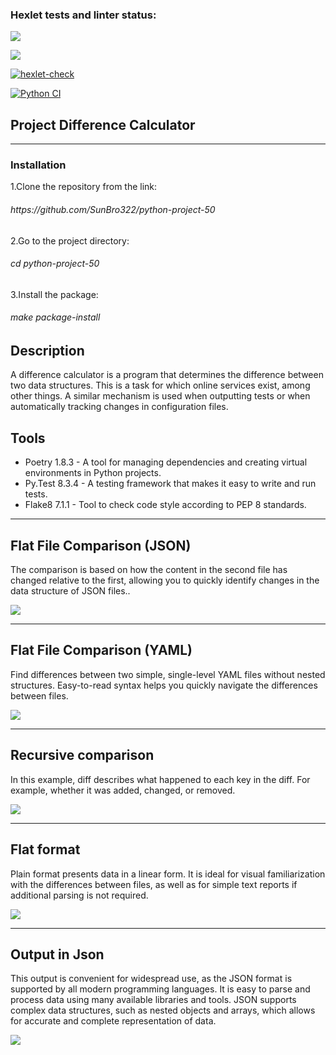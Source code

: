 <h3>Hexlet tests and linter status:</h3>
<a href="https://codeclimate.com/github/SunBro322/python-project-50/maintainability"><img src="https://api.codeclimate.com/v1/badges/75a3f96591315ab559b8/maintainability" /></a>

<a href="https://codeclimate.com/github/SunBro322/python-project-50/test_coverage"><img src="https://api.codeclimate.com/v1/badges/75a3f96591315ab559b8/test_coverage" /></a>

[![hexlet-check](https://github.com/SunBro322/python-project-50/actions/workflows/hexlet-check.yml/badge.svg)](https://github.com/SunBro322/python-project-50/actions/workflows/hexlet-check.yml)

[![Python CI](https://github.com/SunBro322/python-project-50/actions/workflows/pyci.yml/badge.svg)](https://github.com/SunBro322/python-project-50/actions/workflows/pyci.yml)


<h2>Project Difference Calculator</h2>
<hr>

<h3>Installation</h3>

<dl>
	<dt>1.Clone the repository from the link:
	<h6>https://github.com/SunBro322/python-project-50</h6>
	</dt>
	<dt>
		2.Go to the project directory:
		<h6>cd python-project-50</h6>
	</dt>
	<dt>
		3.Install the package:
		<h6>make package-install</h6>
	</dt>
</dl>



<h2>Description</h2>
A difference calculator is a program that determines the difference between two data structures. This is a task for which online services exist, among other things. A similar mechanism is used when outputting tests or when automatically tracking changes in configuration files.

<h2>Tools</h2>
<ul>
    <li>Poetry 1.8.3 - A tool for managing dependencies and creating virtual environments in Python projects.</li>
    <li>Py.Test 8.3.4 - A testing framework that makes it easy to write and run tests.</li>
    <li>Flake8 7.1.1 - Tool to check code style according to PEP 8 standards.</li>
</ul>



<hr>
<h2>Flat File Comparison (JSON)</h2>

The comparison is based on how the content in the second file has changed relative to the first, allowing you to quickly identify changes in the data structure of JSON files..

<a href="https://asciinema.org/a/m4Jwar6x7Or8HjapjABobdLTR" target="_blank"><img src="https://asciinema.org/a/m4Jwar6x7Or8HjapjABobdLTR.svg" /></a>

<hr>
<h2>Flat File Comparison (YAML)</h2>

Find differences between two simple, single-level YAML files without nested structures. Easy-to-read syntax helps you quickly navigate the differences between files.

<a href="https://asciinema.org/a/Ki7JI8ILjDSeXBrMFGDaMFo36" target="_blank"><img src="https://asciinema.org/a/Ki7JI8ILjDSeXBrMFGDaMFo36.svg" /></a>

<hr>
<h2>Recursive comparison</h2>

In this example, diff describes what happened to each key in the diff. For example, whether it was added, changed, or removed.

<a href="https://asciinema.org/a/vPs1YRN3rJDpY2oQvuz06dpem" target="_blank"><img src="https://asciinema.org/a/vPs1YRN3rJDpY2oQvuz06dpem.svg" /></a>

<hr>
<h2>Flat format</h2>

Plain format presents data in a linear form. It is ideal for visual familiarization with the differences between files, as well as for simple text reports if additional parsing is not required.

<a href="https://asciinema.org/a/lCN0nRyYrHoOuvHwM9GcraZ6M" target="_blank"><img src="https://asciinema.org/a/lCN0nRyYrHoOuvHwM9GcraZ6M.svg" /></a>

<hr>
<h2>Output in Json</h2>

This output is convenient for widespread use, as the JSON format is supported by all modern programming languages. It is easy to parse and process data using many available libraries and tools. JSON supports complex data structures, such as nested objects and arrays, which allows for accurate and complete representation of data.

<a href="https://asciinema.org/a/UT7MUew5sM6GjBPaQe0yB6CI6" target="_blank"><img src="https://asciinema.org/a/UT7MUew5sM6GjBPaQe0yB6CI6.svg" /></a>
